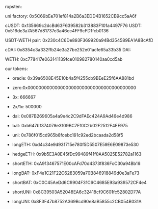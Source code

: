 ropsten:

uni factory: 0x5C69bEe701ef814a2B6a3EDD4B1652CB9cc5aA6f

cUSDT: 0x135669c2dcBd63F639582b313883F101a4497F76
USDT: 0x516de3a7A567d81737e3a46ec4FF9cFD1fcb0136

USDT-WETH pair: 0x230c4C6De893F369920a94Bd354589EA1A8BcAfD

cDAI: 0x8354c3a332ffb24e3a27be252e01acfe65a33b35
DAI: 


WETH: 0xc778417e063141139fce010982780140aa0cd5ab

our tokens:

* oracle: 0x39a6508E45E10b4a5f4255cb9BEeE25f6AA881bd

* zero:0x0000000000000000000000000000000000000000
* 3x: 666667
* 2x/1x: 500000
* dai: 0x087B269605a4a9e4c2C9dFAEc424A9Ad46e4d986
* bat: 0xb647bf374078e3109BC7Ef0C2b02F2512F4EE975
* uni: 0x786f015cd965b8fcebc191c92ed2bcaada2d58f5

* longETH: 0xd4c34e9d931715e780f5D5507E59E6E09873e530
* hedgeETH: 0x9b5E3A0E45fDc99489f41f0AA5025E52782a1163
* shortETH: 0xA913467571E00cAFd70d4373f836FcC30a94Bb16
* longBAT:  0xF4a1C21F22C6283059a70B846918849d0e3aFe73
* shortBAT: 0xC0C45AeDd6C9904F31C6C4685E93a939572CF4e4
* shortUNI: 0x8C39503A52048EA6c32418cf9C601fc52802D77A
* longUNI: 0x8F3F47b8752A369Bcd90e8aB5855c2CB054B031A
